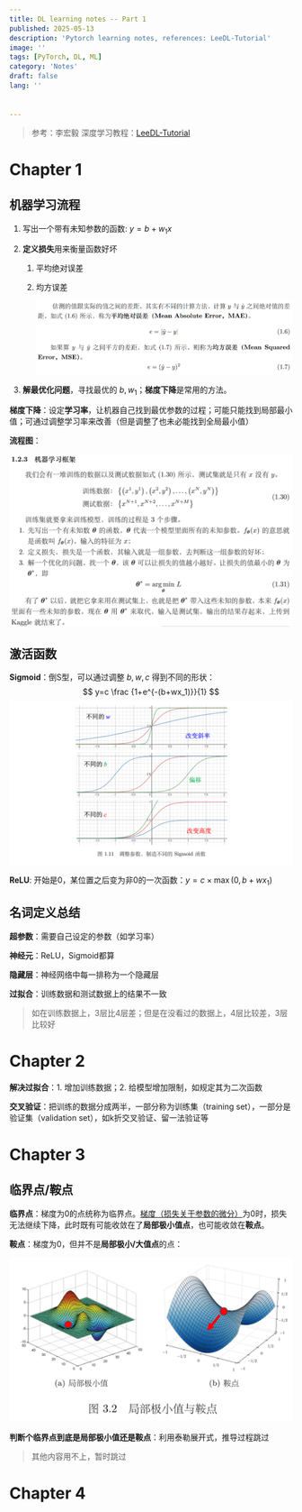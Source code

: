 ```yaml
---
title: DL learning notes -- Part 1
published: 2025-05-13
description: 'Pytorch learning notes, references: LeeDL-Tutorial'
image: ''
tags: [PyTorch, DL, ML]
category: 'Notes'
draft: false 
lang: ''


---
```


> 参考：李宏毅 深度学习教程：[LeeDL-Tutorial](https://github.com/datawhalechina/leedl-tutorial)

# Chapter 1

## 机器学习流程

1. 写出一个带有未知参数的函数: $y=b+w_1x$

2. **定义损失**用来衡量函数好坏

   1. 平均绝对误差

   2. 均方误差

      ![image-20250909154537747](assets/image-20250909154537747.png)

3. **解最优化问题**，寻找最优的 $b, w_1$；**梯度下降**是常用的方法。

**梯度下降**：设定**学习率**，让机器自己找到最优参数的过程；可能只能找到局部最小值；可通过调整学习率来改善（但是调整了也未必能找到全局最小值）

**流程图**：

![image-20250909161844749](assets/image-20250909161844749.png)

## 激活函数

**Sigmoid**：倒S型，可以通过调整 $b,w,c$ 得到不同的形状：
$$
y=c \frac {1+e^{-(b+wx_1)}}{1}
$$
![image-20250909160237187](assets/image-20250909160237187.png)

**ReLU**: 开始是0，某位置之后变为非0的一次函数：$y=c \times \max(0,b+wx_1)$

## 名词定义总结

**超参数**：需要自己设定的参数（如学习率）

**神经元**：ReLU，Sigmoid都算

**隐藏层**：神经网络中每一排称为一个隐藏层

**过拟合**：训练数据和测试数据上的结果不一致

> 如在训练数据上，3层比4层差；但是在没看过的数据上，4层比较差，3层比较好

# Chapter 2

**解决过拟合**：1. 增加训练数据；2. 给模型增加限制，如规定其为二次函数

**交叉验证**：把训练的数据分成两半，一部分称为训练集（training set），一部分是验证集（validation set），如k折交叉验证、留一法验证等

# Chapter 3

## 临界点/鞍点

**临界点**：梯度为0的点统称为临界点。<u>梯度（损失关于参数的微分）</u>为0时，损失无法继续下降，此时既有可能收敛在了**局部极小值点**，也可能收敛在**鞍点**。

**鞍点**：梯度为0，但并不是**局部极小/大值点**的点：

![image-20250909163708309](assets/image-20250909163708309.png)

**判断个临界点到底是局部极小值还是鞍点**：利用泰勒展开式，推导过程跳过

> 其他内容用不上，暂时跳过

# Chapter 4
